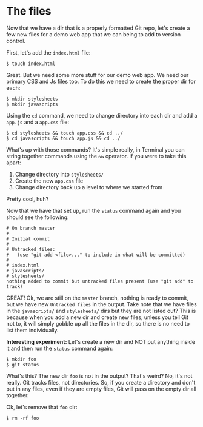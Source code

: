 # The files

Now that we have a dir that is a properly formatted Git repo, let's create a few new files for a demo web app that we can being to add to version control.

First, let's add the `index.html` file:

```
$ touch index.html
```

Great. But we need some more stuff for our demo web app. We need our primary CSS and Js files too. To do this we need to create the proper dir for each:

```
$ mkdir stylesheets
$ mkdir javascripts
```

Using the `cd` command, we need to change directory into each dir and add a `app.js` and a `app.css` file:

```
$ cd stylesheets && touch app.css && cd ../
$ cd javascripts && touch app.js && cd ../
```

What's up with those commands? It's simple really, in Terminal you can string together commands using the `&&` operator. If you were to take this apart:

1. Change directory into `stylesheets/`
1. Create the new `app.css` file
1. Change directory back up a level to where we started from

Pretty cool, huh?

Now that we have that set up, run the `status` command again and you should see the following:

```
# On branch master
#
# Initial commit
#
# Untracked files:
#   (use "git add <file>..." to include in what will be committed)
#
# index.html
# javascripts/
# stylesheets/
nothing added to commit but untracked files present (use "git add" to track)
```

GREAT! Ok, we are still on the `master` branch, nothing is ready to commit, but we have new `Untracked files` in the output. Take note that we have files in the `javascripts/` and `stylesheets/` dirs but they are not listed out? This is because when you add a new dir and create new files, unless you tell Git not to, it will simply gobble up all the files in the dir, so there is no need to list them individually.

**Interesting experiment:** Let's create a new dir and NOT put anything inside it and then run the `status` command again:

```
$ mkdir foo
$ git status
```

What's this? The new dir `foo` is not in the output? That's weird? No, it's not really. Git tracks files, not directories. So, if you create a directory and don't put in any files, even if they are empty files, Git will pass on the empty dir all together.

Ok, let's remove that `foo` dir:

```
$ rm -rf foo
```
